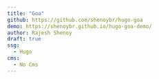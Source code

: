 ```yaml
---
title: "Goa"
github: https://github.com/shenoybr/hugo-goa
demo: https://shenoybr.github.io/hugo-goa-demo/
author: Rajesh Shenoy
draft: true
ssg:
  - Hugo
cms:
  - No Cms
---
```

